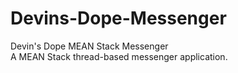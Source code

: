 # Devins-Dope-Messenger
Devin's Dope MEAN Stack Messenger <br/>
A MEAN Stack thread-based messenger application.
